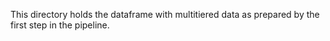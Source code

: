 This directory holds the dataframe with multitiered data as prepared by the first step in the pipeline.
